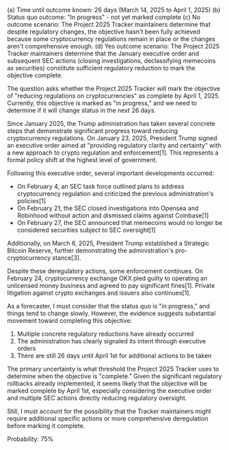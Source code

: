 (a) Time until outcome known: 26 days (March 14, 2025 to April 1, 2025)
(b) Status quo outcome: "In progress" - not yet marked complete
(c) No outcome scenario: The Project 2025 Tracker maintainers determine that despite regulatory changes, the objective hasn't been fully achieved because some cryptocurrency regulations remain in place or the changes aren't comprehensive enough.
(d) Yes outcome scenario: The Project 2025 Tracker maintainers determine that the January executive order and subsequent SEC actions (closing investigations, declassifying memecoins as securities) constitute sufficient regulatory reduction to mark the objective complete.

The question asks whether the Project 2025 Tracker will mark the objective of "reducing regulations on cryptocurrencies" as complete by April 1, 2025. Currently, this objective is marked as "in progress," and we need to determine if it will change status in the next 26 days.

Since January 2025, the Trump administration has taken several concrete steps that demonstrate significant progress toward reducing cryptocurrency regulations. On January 23, 2025, President Trump signed an executive order aimed at "providing regulatory clarity and certainty" with a new approach to crypto regulation and enforcement[1]. This represents a formal policy shift at the highest level of government.

Following this executive order, several important developments occurred:
- On February 4, an SEC task force outlined plans to address cryptocurrency regulation and criticized the previous administration's policies[1]
- On February 21, the SEC closed investigations into Opensea and Robinhood without action and dismissed claims against Coinbase[1]
- On February 27, the SEC announced that memecoins would no longer be considered securities subject to SEC oversight[1]

Additionally, on March 6, 2025, President Trump established a Strategic Bitcoin Reserve, further demonstrating the administration's pro-cryptocurrency stance[3].

Despite these deregulatory actions, some enforcement continues. On February 24, cryptocurrency exchange OKX pled guilty to operating an unlicensed money business and agreed to pay significant fines[1]. Private litigation against crypto exchanges and issuers also continues[1].

As a forecaster, I must consider that the status quo is "in progress," and things tend to change slowly. However, the evidence suggests substantial movement toward completing this objective:

1. Multiple concrete regulatory reductions have already occurred
2. The administration has clearly signaled its intent through executive orders
3. There are still 26 days until April 1st for additional actions to be taken

The primary uncertainty is what threshold the Project 2025 Tracker uses to determine when the objective is "complete." Given the significant regulatory rollbacks already implemented, it seems likely that the objective will be marked complete by April 1st, especially considering the executive order and multiple SEC actions directly reducing regulatory oversight.

Still, I must account for the possibility that the Tracker maintainers might require additional specific actions or more comprehensive deregulation before marking it complete.

Probability: 75%